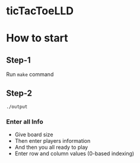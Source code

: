 # ticTacToeLLD

# How to start

## Step-1

Run `make` command

## Step-2

`./output`

### Enter all Info

- Give board size
- Then enter players information
- And then you all ready to play
- Enter row and column values (0-based indexing)
